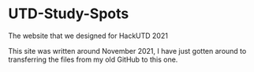 # UTD-Study-Spots
The website that we designed for HackUTD 2021

This site was written around November 2021, I have just gotten around to transferring the files from my old GitHub to this one.
